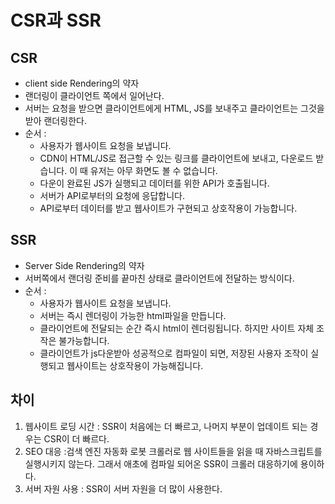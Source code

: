 # CSR과 SSR

## CSR

- client side Rendering의 약자
- 랜더링이 클라이언트 쪽에서 일어난다.
- 서버는 요청을 받으면 클라이언트에게 HTML, JS를 보내주고 클라이언트는 그것을 받아 랜더링한다.
- 순서 :
  - 사용자가 웹사이트 요청을 보냅니다.
  - CDN이 HTML/JS로 접근할 수 있는 링크를 클라이언트에 보내고, 다운로드 받습니다. 이 때 유저는 아무 화면도 볼 수 없습니다.
  - 다운이 완료된 JS가 실행되고 데이터를 위한 API가 호출됩니다.
  - 서버가 API로부터의 요청에 응답합니다.
  - API로부터 데이터를 받고 웹사이트가 구현되고 상호작용이 가능합니다.

## SSR

- Server Side Rendering의 약자
- 서버쪽에서 랜더링 준비를 끝마친 상태로 클라이언트에 전달하는 방식이다.
- 순서 :
  - 사용자가 웹사이트 요청을 보냅니다.
  - 서버는 즉시 렌더링이 가능한 html파일을 만듭니다.
  - 클라이언트에 전달되는 순간 즉시 html이 렌더링됩니다. 하지만 사이트 자체 조작은 불가능합니다.
  - 클라이언트가 js다운받아 성공적으로 컴파일이 되면, 저장된 사용자 조작이 실행되고 웹사이트는 상호작용이 가능해집니다.

## 차이

1. 웹사이트 로딩 시간 : SSR이 처음에는 더 빠르고, 나머지 부분이 업데이트 되는 경우는 CSR이 더 빠르다.
2. SEO 대응 :검색 엔진 자동화 로봇 크롤러로 웹 사이트들을 읽을 때 자바스크립트를 실행시키지 않는다. 그래서 애초에 컴파일 되어온 SSR이 크롤러 대응하기에 용이하다.
3. 서버 자원 사용 : SSR이 서버 자원을 더 많이 사용한다.
